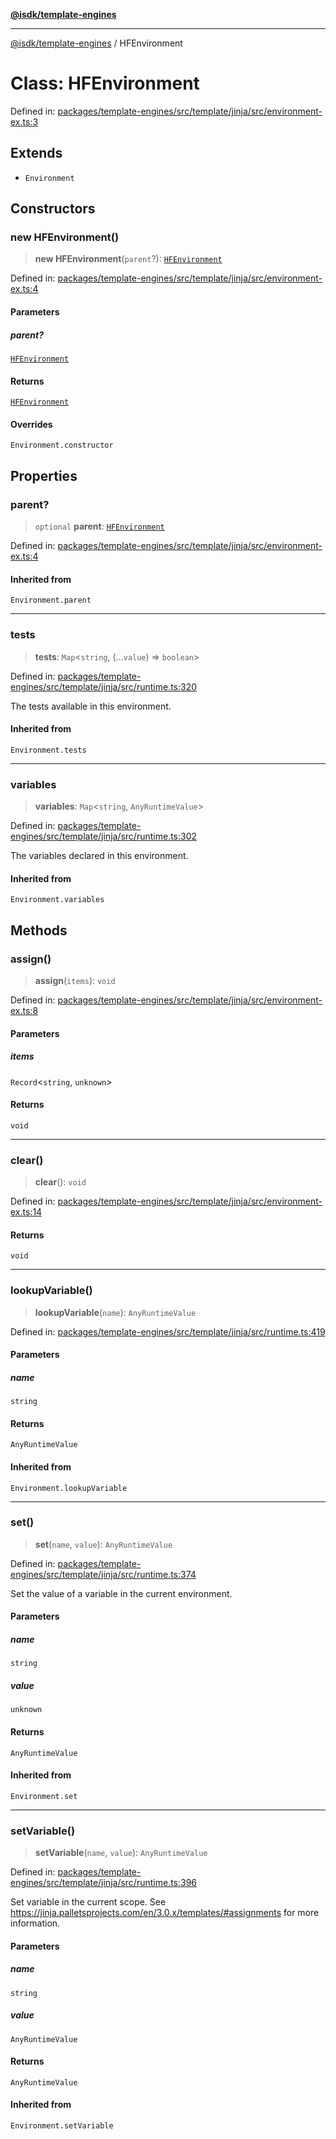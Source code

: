 [**@isdk/template-engines**](../README.md)

***

[@isdk/template-engines](../globals.md) / HFEnvironment

# Class: HFEnvironment

Defined in: [packages/template-engines/src/template/jinja/src/environment-ex.ts:3](https://github.com/isdk/template-engines.js/blob/24b1ccbec627480811c0e55e7b0aa8bfa87438e3/src/template/jinja/src/environment-ex.ts#L3)

## Extends

- `Environment`

## Constructors

### new HFEnvironment()

> **new HFEnvironment**(`parent`?): [`HFEnvironment`](HFEnvironment.md)

Defined in: [packages/template-engines/src/template/jinja/src/environment-ex.ts:4](https://github.com/isdk/template-engines.js/blob/24b1ccbec627480811c0e55e7b0aa8bfa87438e3/src/template/jinja/src/environment-ex.ts#L4)

#### Parameters

##### parent?

[`HFEnvironment`](HFEnvironment.md)

#### Returns

[`HFEnvironment`](HFEnvironment.md)

#### Overrides

`Environment.constructor`

## Properties

### parent?

> `optional` **parent**: [`HFEnvironment`](HFEnvironment.md)

Defined in: [packages/template-engines/src/template/jinja/src/environment-ex.ts:4](https://github.com/isdk/template-engines.js/blob/24b1ccbec627480811c0e55e7b0aa8bfa87438e3/src/template/jinja/src/environment-ex.ts#L4)

#### Inherited from

`Environment.parent`

***

### tests

> **tests**: `Map`\<`string`, (...`value`) => `boolean`\>

Defined in: [packages/template-engines/src/template/jinja/src/runtime.ts:320](https://github.com/isdk/template-engines.js/blob/24b1ccbec627480811c0e55e7b0aa8bfa87438e3/src/template/jinja/src/runtime.ts#L320)

The tests available in this environment.

#### Inherited from

`Environment.tests`

***

### variables

> **variables**: `Map`\<`string`, `AnyRuntimeValue`\>

Defined in: [packages/template-engines/src/template/jinja/src/runtime.ts:302](https://github.com/isdk/template-engines.js/blob/24b1ccbec627480811c0e55e7b0aa8bfa87438e3/src/template/jinja/src/runtime.ts#L302)

The variables declared in this environment.

#### Inherited from

`Environment.variables`

## Methods

### assign()

> **assign**(`items`): `void`

Defined in: [packages/template-engines/src/template/jinja/src/environment-ex.ts:8](https://github.com/isdk/template-engines.js/blob/24b1ccbec627480811c0e55e7b0aa8bfa87438e3/src/template/jinja/src/environment-ex.ts#L8)

#### Parameters

##### items

`Record`\<`string`, `unknown`\>

#### Returns

`void`

***

### clear()

> **clear**(): `void`

Defined in: [packages/template-engines/src/template/jinja/src/environment-ex.ts:14](https://github.com/isdk/template-engines.js/blob/24b1ccbec627480811c0e55e7b0aa8bfa87438e3/src/template/jinja/src/environment-ex.ts#L14)

#### Returns

`void`

***

### lookupVariable()

> **lookupVariable**(`name`): `AnyRuntimeValue`

Defined in: [packages/template-engines/src/template/jinja/src/runtime.ts:419](https://github.com/isdk/template-engines.js/blob/24b1ccbec627480811c0e55e7b0aa8bfa87438e3/src/template/jinja/src/runtime.ts#L419)

#### Parameters

##### name

`string`

#### Returns

`AnyRuntimeValue`

#### Inherited from

`Environment.lookupVariable`

***

### set()

> **set**(`name`, `value`): `AnyRuntimeValue`

Defined in: [packages/template-engines/src/template/jinja/src/runtime.ts:374](https://github.com/isdk/template-engines.js/blob/24b1ccbec627480811c0e55e7b0aa8bfa87438e3/src/template/jinja/src/runtime.ts#L374)

Set the value of a variable in the current environment.

#### Parameters

##### name

`string`

##### value

`unknown`

#### Returns

`AnyRuntimeValue`

#### Inherited from

`Environment.set`

***

### setVariable()

> **setVariable**(`name`, `value`): `AnyRuntimeValue`

Defined in: [packages/template-engines/src/template/jinja/src/runtime.ts:396](https://github.com/isdk/template-engines.js/blob/24b1ccbec627480811c0e55e7b0aa8bfa87438e3/src/template/jinja/src/runtime.ts#L396)

Set variable in the current scope.
See https://jinja.palletsprojects.com/en/3.0.x/templates/#assignments for more information.

#### Parameters

##### name

`string`

##### value

`AnyRuntimeValue`

#### Returns

`AnyRuntimeValue`

#### Inherited from

`Environment.setVariable`
